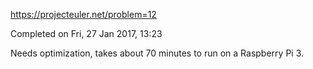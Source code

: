 https://projecteuler.net/problem=12

Completed on Fri, 27 Jan 2017, 13:23

Needs optimization, takes about 70 minutes to run on a Raspberry Pi 3.
